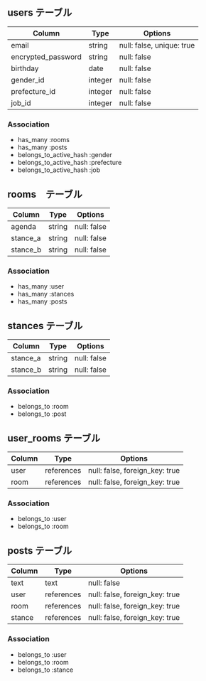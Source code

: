 ## users テーブル

|Column            |Type   |Options                  |
|------------------|-------|-------------------------|
|email             |string |null: false, unique: true|
|encrypted_password|string |null: false              |
|birthday          |date   |null: false              |
|gender_id         |integer|null: false              |
|prefecture_id     |integer|null: false              |
|job_id            |integer|null: false              |

### Association

- has_many :rooms
- has_many :posts
- belongs_to_active_hash :gender
- belongs_to_active_hash :prefecture
- belongs_to_active_hash :job

## rooms　テーブル

|Column   |Type  |Options    |
|---------|------|-----------|
|agenda   |string|null: false|
|stance_a |string|null: false|
|stance_b |string|null: false|

### Association

- has_many :user
- has_many :stances
- has_many :posts

## stances テーブル
|Column  |Type      |Options                       |
|--------|----------|------------------------------|
|stance_a|string    |null: false                   |
|stance_b|string    |null: false                   |

### Association

- belongs_to :room
- belongs_to :post

## user_rooms テーブル
|Column|Type      |Options                       |
|------|----------|------------------------------|
|user  |references|null: false, foreign_key: true|
|room  |references|null: false, foreign_key: true|

### Association

- belongs_to :user
- belongs_to :room

## posts テーブル

|Column |Type      |Options                       |
|-------|----------|------------------------------|
|text   |text      |null: false                   |
|user   |references|null: false, foreign_key: true|
|room   |references|null: false, foreign_key: true|
|stance |references|null: false, foreign_key: true|

### Association

- belongs_to :user
- belongs_to :room
- belongs_to :stance